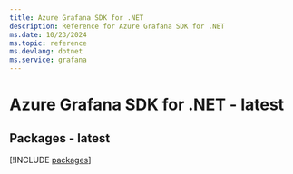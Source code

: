 ```yaml
---
title: Azure Grafana SDK for .NET
description: Reference for Azure Grafana SDK for .NET
ms.date: 10/23/2024
ms.topic: reference
ms.devlang: dotnet
ms.service: grafana
---
```

# Azure Grafana SDK for .NET - latest
## Packages - latest
[!INCLUDE [packages](grafana-index.md)]